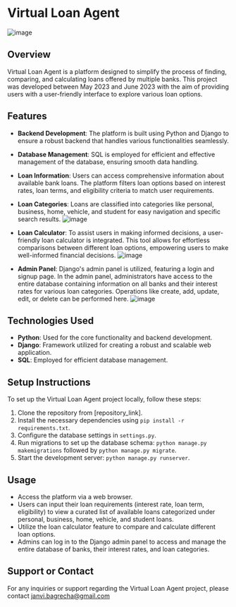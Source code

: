 # Virtual Loan Agent
![image](https://github.com/JanviBagrecha/VirtualLoanAgent1/assets/111588269/5bcce2bd-566b-4f87-a087-fed25961c1e1)


## Overview
Virtual Loan Agent is a platform designed to simplify the process of finding, comparing, and calculating loans offered by multiple banks. This project was developed between May 2023 and June 2023 with the aim of providing users with a user-friendly interface to explore various loan options.

## Features
- **Backend Development**: The platform is built using Python and Django to ensure a robust backend that handles various functionalities seamlessly.
- **Database Management**: SQL is employed for efficient and effective management of the database, ensuring smooth data handling.
- **Loan Information**: Users can access comprehensive information about available bank loans. The platform filters loan options based on interest rates, loan terms, and eligibility criteria to match user requirements.
- **Loan Categories**: Loans are classified into categories like personal, business, home, vehicle, and student for easy navigation and specific search results.
  ![image](https://github.com/JanviBagrecha/VirtualLoanAgent1/assets/111588269/2df60ff3-ec59-446e-b1c8-fcfb5026f183)

- **Loan Calculator**: To assist users in making informed decisions, a user-friendly loan calculator is integrated. This tool allows for effortless comparisons between different loan options, empowering users to make well-informed financial decisions.
  ![image](https://github.com/JanviBagrecha/VirtualLoanAgent1/assets/111588269/cbe5a5c9-39db-4bed-8fae-170db7d37ca7)

- **Admin Panel**: Django's admin panel is utilized, featuring a login and signup page. In the admin panel, administrators have access to the entire database containing information on all banks and their interest rates for various loan categories. Operations like create, add, update, edit, or delete can be performed here.
  ![image](https://github.com/JanviBagrecha/VirtualLoanAgent1/assets/111588269/8e591e3d-1728-4a65-83f2-563277269f17)


## Technologies Used
- **Python**: Used for the core functionality and backend development.
- **Django**: Framework utilized for creating a robust and scalable web application.
- **SQL**: Employed for efficient database management.

## Setup Instructions
To set up the Virtual Loan Agent project locally, follow these steps:
1. Clone the repository from [repository_link].
2. Install the necessary dependencies using `pip install -r requirements.txt`.
3. Configure the database settings in `settings.py`.
4. Run migrations to set up the database schema: `python manage.py makemigrations` followed by `python manage.py migrate`.
5. Start the development server: `python manage.py runserver`.

## Usage
- Access the platform via a web browser.
- Users can input their loan requirements (interest rate, loan term, eligibility) to view a curated list of available loans categorized under personal, business, home, vehicle, and student loans.
- Utilize the loan calculator feature to compare and calculate different loan options.
- Admins can log in to the Django admin panel to access and manage the entire database of banks, their interest rates, and loan categories.

## Support or Contact
For any inquiries or support regarding the Virtual Loan Agent project, please contact janvi.bagrecha@gmail.com
